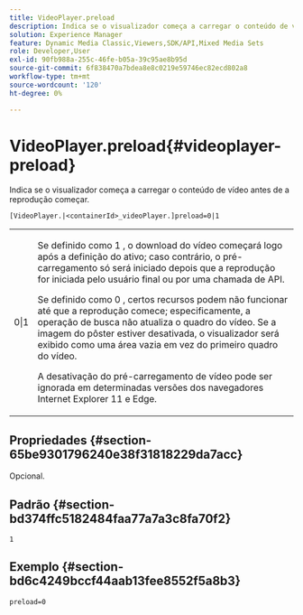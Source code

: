 ```yaml
---
title: VideoPlayer.preload
description: Indica se o visualizador começa a carregar o conteúdo de vídeo antes de a reprodução começar.
solution: Experience Manager
feature: Dynamic Media Classic,Viewers,SDK/API,Mixed Media Sets
role: Developer,User
exl-id: 90fb988a-255c-46fe-b05a-39c95ae8b95d
source-git-commit: 6f838470a7bdea8e8c0219e59746ec82ecd802a8
workflow-type: tm+mt
source-wordcount: '120'
ht-degree: 0%

---
```


# VideoPlayer.preload{#videoplayer-preload}

Indica se o visualizador começa a carregar o conteúdo de vídeo antes de a reprodução começar.

`[VideoPlayer.|<containerId>_videoPlayer.]preload=0|1`

<table id="table_AE7AAFA9B4374E31B51D06511EB96401"> 
 <tbody> 
  <tr> 
   <td colname="col1"> <p> <span class="codeph"> 0|1 </span> </p> </td> 
   <td colname="col2"> <p> Se definido como <span class="codeph"> 1 </span>, o download do vídeo começará logo após a definição do ativo; caso contrário, o pré-carregamento só será iniciado depois que a reprodução for iniciada pelo usuário final ou por uma chamada de API. </p> <p>Se definido como <span class="codeph"> 0 </span>, certos recursos podem não funcionar até que a reprodução comece; especificamente, a operação de busca não atualiza o quadro do vídeo. Se a imagem do pôster estiver desativada, o visualizador será exibido como uma área vazia em vez do primeiro quadro do vídeo. </p> <p>A desativação do pré-carregamento de vídeo pode ser ignorada em determinadas versões dos navegadores Internet Explorer 11 e Edge. </p> </td> 
  </tr> 
 </tbody> 
</table>

## Propriedades {#section-65be9301796240e38f31818229da7acc}

Opcional.

## Padrão {#section-bd374ffc5182484faa77a7a3c8fa70f2}

`1`

## Exemplo {#section-bd6c4249bccf44aab13fee8552f5a8b3}

`preload=0`
